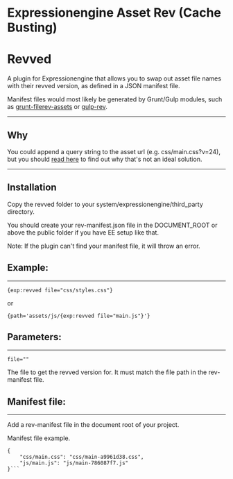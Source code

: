 # Expressionengine Asset Rev (Cache Busting)

# Revved
A plugin for Expressionengine that allows you to swap out asset file names with their revved version, as defined in a JSON manifest file.

Manifest files would most likely be generated by Grunt/Gulp modules, such as [grunt-filerev-assets](https://github.com/richardbolt/grunt-filerev-assets) or [gulp-rev](https://github.com/sindresorhus/gulp-rev).

---
## Why
You could append a query string to the asset url (e.g. css/main.css?v=24), but you should [read here](http://www.stevesouders.com/blog/2008/08/23/revving-filenames-dont-use-querystring/) to find out why that's not an ideal solution.

---


## Installation
Copy the revved folder to your system/expressionengine/third_party directory.

You should create your rev-manifest.json file in the DOCUMENT_ROOT or above the public folder if you have EE setup like that.

Note: If the plugin can't find your manifest file, it will throw an error.

## Example:
----------------
`{exp:revved file="css/styles.css"}`

or

`{path='assets/js/{exp:revved file="main.js"}'}`


## Parameters:
----------------
`file=""`

The file to get the revved version for.
It must match the file path in the rev-manifest file.


## Manifest file:
----------------
Add a rev-manifest file in the document root of your project.

Manifest file example.

```
{
    "css/main.css": "css/main-a9961d38.css",
    "js/main.js": "js/main-786087f7.js"
}```
